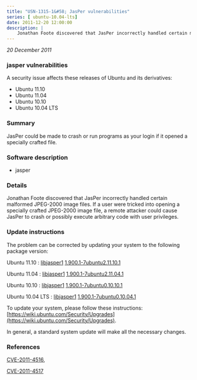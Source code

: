 ```yaml
---
title: "USN-1315-1&#58; JasPer vulnerabilities"
series: [ ubuntu-10.04-lts]
date: 2011-12-20 12:00:00
description: |
    Jonathan Foote discovered that JasPer incorrectly handled certain malformed JPEG-2000 image files. If a user were tricked into opening a specially crafted JPEG-2000 image file, a remote attacker could cause JasPer to crash or possibly execute arbitrary code with user privileges. 
--- 
```

 
 

*20 December 2011*

### jasper vulnerabilities

A security issue affects these releases of Ubuntu and its derivatives:

* Ubuntu 11.10
* Ubuntu 11.04
* Ubuntu 10.10
* Ubuntu 10.04 LTS

### Summary

JasPer could be made to crash or run programs as your login if it opened a specially crafted file.

### Software description

* jasper 

### Details

Jonathan Foote discovered that JasPer incorrectly handled certain malformed JPEG-2000 image files. If a user were tricked into opening a specially crafted JPEG-2000 image file, a remote attacker could cause JasPer to crash or possibly execute arbitrary code with user privileges. 

### Update instructions

The problem can be corrected by updating your system to the following package version:

Ubuntu 11.10
 : [libjasper1](https://launchpad.net/ubuntu/+source/jasper) <span> [1.900.1-7ubuntu2.11.10.1](https://launchpad.net/ubuntu/+source/jasper/1.900.1-7ubuntu2.11.10.1) </span> 

Ubuntu 11.04
 : [libjasper1](https://launchpad.net/ubuntu/+source/jasper) <span> [1.900.1-7ubuntu2.11.04.1](https://launchpad.net/ubuntu/+source/jasper/1.900.1-7ubuntu2.11.04.1) </span> 

Ubuntu 10.10
 : [libjasper1](https://launchpad.net/ubuntu/+source/jasper) <span> [1.900.1-7ubuntu0.10.10.1](https://launchpad.net/ubuntu/+source/jasper/1.900.1-7ubuntu0.10.10.1) </span> 

Ubuntu 10.04 LTS
 : [libjasper1](https://launchpad.net/ubuntu/+source/jasper) <span> [1.900.1-7ubuntu0.10.04.1](https://launchpad.net/ubuntu/+source/jasper/1.900.1-7ubuntu0.10.04.1) </span> 

To update your system, please follow these instructions: [https://wiki.ubuntu.com/Security/Upgrades](https://wiki.ubuntu.com/Security/Upgrades).

In general, a standard system update will make all the necessary changes. 

### References

 
 [CVE-2011-4516](http://people.ubuntu.com/~ubuntu-security/cve/CVE-2011-4516), 

 [CVE-2011-4517](http://people.ubuntu.com/~ubuntu-security/cve/CVE-2011-4517)
 

